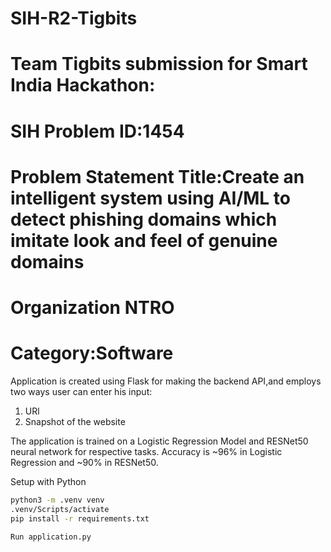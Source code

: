 # SIH-R2-Tigbits


# Team Tigbits submission for Smart India Hackathon:
# SIH Problem ID:1454
# Problem Statement Title:Create an intelligent system using AI/ML to detect phishing domains which imitate look and feel of genuine domains

# Organization NTRO
# Category:Software

Application is created using Flask for making the backend API,and employs two ways user can enter his input:
1) URl
2) Snapshot of the website

The application is trained on a Logistic Regression Model and RESNet50 neural network for respective tasks.
Accuracy is ~96% in Logistic Regression and ~90% in RESNet50.


Setup with Python

```bash
python3 -m .venv venv
.venv/Scripts/activate
pip install -r requirements.txt
```
`Run application.py`
